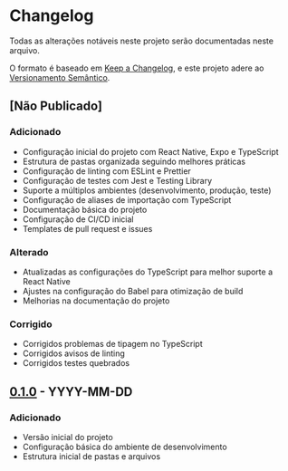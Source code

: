 # Changelog

Todas as alterações notáveis neste projeto serão documentadas neste arquivo.

O formato é baseado em [Keep a Changelog](https://keepachangelog.com/pt-BR/1.0.0/),
e este projeto adere ao [Versionamento Semântico](https://semver.org/spec/v2.0.0.html).

## [Não Publicado]

### Adicionado
- Configuração inicial do projeto com React Native, Expo e TypeScript
- Estrutura de pastas organizada seguindo melhores práticas
- Configuração de linting com ESLint e Prettier
- Configuração de testes com Jest e Testing Library
- Suporte a múltiplos ambientes (desenvolvimento, produção, teste)
- Configuração de aliases de importação com TypeScript
- Documentação básica do projeto
- Configuração de CI/CD inicial
- Templates de pull request e issues

### Alterado
- Atualizadas as configurações do TypeScript para melhor suporte a React Native
- Ajustes na configuração do Babel para otimização de build
- Melhorias na documentação do projeto

### Corrigido
- Corrigidos problemas de tipagem no TypeScript
- Corrigidos avisos de linting
- Corrigidos testes quebrados

## [0.1.0] - YYYY-MM-DD

### Adicionado
- Versão inicial do projeto
- Configuração básica do ambiente de desenvolvimento
- Estrutura inicial de pastas e arquivos

[//]: # (Links de versão)
[Unreleased]: https://github.com/seu-usuario/terreiro-app/compare/v0.1.0...HEAD
[0.1.0]: https://github.com/seu-usuario/terreiro-app/releases/tag/v0.1.0
